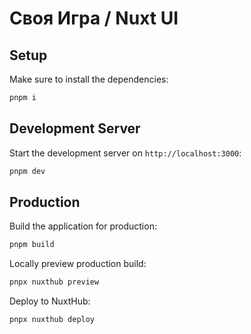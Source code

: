 # Своя Игра / Nuxt UI

## Setup

Make sure to install the dependencies:

```bash
pnpm i
```

## Development Server

Start the development server on `http://localhost:3000`:

```bash
pnpm dev
```

## Production

Build the application for production:

```bash
pnpm build
```

Locally preview production build:

```bash
pnpx nuxthub preview
```

Deploy to NuxtHub:
```bash
pnpx nuxthub deploy
```